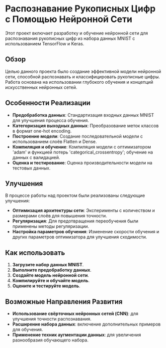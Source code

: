 # Распознавание Рукописных Цифр с Помощью Нейронной Сети

Этот проект включает разработку и обучение нейронной сети для распознавания рукописных цифр из набора данных MNIST с использованием TensorFlow и Keras. 

## Обзор

Целью данного проекта было создание эффективной модели нейронной сети, способной распознавать и классифицировать рукописные цифры. Работа основана на использовании глубокого обучения и концепций искусственных нейронных сетей.

## Особенности Реализации

- **Предобработка данных**: Стандартизация входных данных MNIST для улучшения процесса обучения.
- **Категоризация выходных данных**: Преобразование меток классов в формат one-hot encoding.
- **Построение модели**: Создание последовательной модели с использованием слоёв Flatten и Dense.
- **Компиляция и обучение**: Компиляция модели с оптимизатором 'adam' и функцией потерь 'categorical_crossentropy'; обучение на данных с валидацией.
- **Оценка и тестирование**: Оценка производительности модели на тестовых данных.

## Улучшения

В процессе работы над проектом были реализованы следующие улучшения:
- **Оптимизация архитектуры сети**: Эксперименты с количеством и размерами слоёв для повышения точности.
- **Регуляризация**: Для предотвращения переобучения были применены методы регуляризации.
- **Настройка параметров обучения**: Изменение скорости обучения и других параметров оптимизатора для улучшения сходимости.

## Как использовать

1. **Загрузите набор данных MNIST**.
2. **Выполните предобработку данных**.
3. **Создайте модель нейронной сети**.
4. **Компилируйте и обучайте модель**.
5. **Оцените и тестируйте модель**.

## Возможные Направления Развития

- **Использование свёрточных нейронных сетей (CNN)**: для улучшения точности распознавания.
- **Расширение набора данных**: включение дополнительных примеров для обучения.
- **Применение техник аугментации данных**: для увеличения разнообразия обучающего набора.
